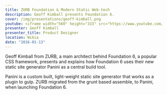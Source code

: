 ```yaml
---
title: ZURB Foundation & Modern Static Web-tech
description: Geoff Kimball presents Foundation 6.
cover: /img/presentations/geoff-kimball.png
youtube: <iframe width="560" height="315" src="https://www.youtube.com/embed/MPOMZ8Qs_HA?rel=0" frameborder="0" allowfullscreen></iframe>
presenter: Geoff Kimball
presenter_title: Product Designer
location: Wikia
date: "2016-01-13"
---
```


Geoff Kimball from ZURB, a main architect behind Foundation 6, a popular CSS framework, presents and explains how Foundation 6 uses their new static site generator Panini as a central build tool.

Panini is a custom built, light-weight static site generator that works as a plugin to gulp. ZURB migrated from the grunt based assemble, to Panini, when launching Foundation 6.
